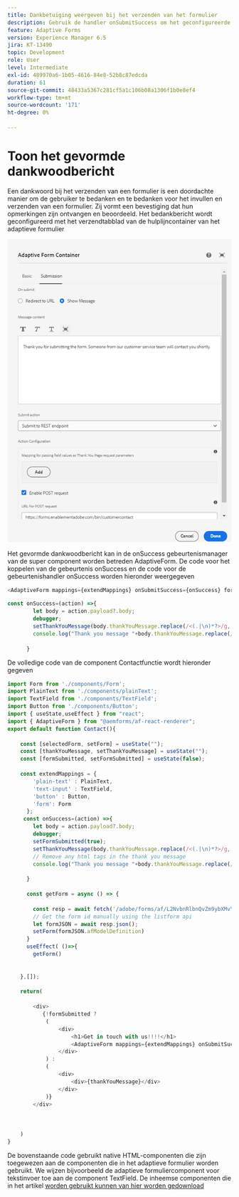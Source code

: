 ```yaml
---
title: Dankbetuiging weergeven bij het verzenden van het formulier
description: Gebruik de handler onSubmitSuccess om het geconfigureerde bedankbericht weer te geven in de app voor reageren
feature: Adaptive Forms
version: Experience Manager 6.5
jira: KT-13490
topic: Development
role: User
level: Intermediate
exl-id: 489970a6-1b05-4616-84e8-52b8c87edcda
duration: 61
source-git-commit: 48433a5367c281cf5a1c106b08a1306f1b0e8ef4
workflow-type: tm+mt
source-wordcount: '171'
ht-degree: 0%

---
```


# Toon het gevormde dankwoodbericht

Een dankwoord bij het verzenden van een formulier is een doordachte manier om de gebruiker te bedanken en te bedanken voor het invullen en verzenden van een formulier. Zij vormt een bevestiging dat hun opmerkingen zijn ontvangen en beoordeeld. Het bedankbericht wordt geconfigureerd met het verzendtabblad van de hulplijncontainer van het adaptieve formulier

![ dank-u-bericht ](assets/thank-you-message.png)

Het gevormde dankwoodbericht kan in de onSuccess gebeurtenismanager van de super component worden betreden AdaptiveForm.
De code voor het koppelen van de gebeurtenis onSuccess en de code voor de gebeurtenishandler onSuccess worden hieronder weergegeven

```javascript
<AdaptiveForm mappings={extendMappings} onSubmitSuccess={onSuccess} formJson={selectedForm}/>
```

```javascript
const onSuccess=(action) =>{
        let body = action.payload?.body;
        debugger;
        setThankYouMessage(body.thankYouMessage.replace(/<(.|\n)*?>/g, ''));
        console.log("Thank you message "+body.thankYouMessage.replace(/<(.|\n)*?>/g, ''));

      }
```

De volledige code van de component Contactfunctie wordt hieronder gegeven

```javascript
import Form from './components/Form';
import PlainText from './components/plainText';
import TextField from './components/TextField';
import Button from './components/Button';
import { useState,useEffect } from "react";
import { AdaptiveForm } from "@aemforms/af-react-renderer";
export default function Contact(){
  
    const [selectedForm, setForm] = useState("");
    const [thankYouMessage, setThankYouMessage] = useState("");
    const [formSubmitted, setFormSubmitted] = useState(false);
  
    const extendMappings = {
        'plain-text' : PlainText,
        'text-input' : TextField,
        'button' : Button,
        'form': Form
      };
     const onSuccess=(action) =>{
        let body = action.payload?.body;
        debugger;
        setFormSubmitted(true);
        setThankYouMessage(body.thankYouMessage.replace(/<(.|\n)*?>/g, ''));
        // Remove any html tags in the thank you message
        console.log("Thank you message "+body.thankYouMessage.replace(/<(.|\n)*?>/g, ''));

      }
      
      const getForm = async () => {
        
        const resp = await fetch('/adobe/forms/af/L2NvbnRlbnQvZm9ybXMvYWYvY29udGFjdHVz');
        // Get the form id manually using the listform api
        let formJSON = await resp.json();
        setForm(formJSON.afModelDefinition)
      }
      useEffect( ()=>{
        getForm()
        

    },[]);
    
    return(
        
        <div>
           {!formSubmitted ?
            (
                <div>
                    <h1>Get in touch with us!!!!</h1>
                    <AdaptiveForm mappings={extendMappings} onSubmitSuccess={onSuccess} formJson={selectedForm}/>
                </div>
            ) :
            (
                <div>
                    <div>{thankYouMessage}</div>
                </div>
            )}
        </div>
      
          
        
    )
}
```

De bovenstaande code gebruikt native HTML-componenten die zijn toegewezen aan de componenten die in het adaptieve formulier worden gebruikt. We wijzen bijvoorbeeld de adaptieve formuliercomponent voor tekstinvoer toe aan de component TextField. De inheemse componenten die in het artikel [ worden gebruikt kunnen van hier worden gedownload ](./assets/native-components.zip)
